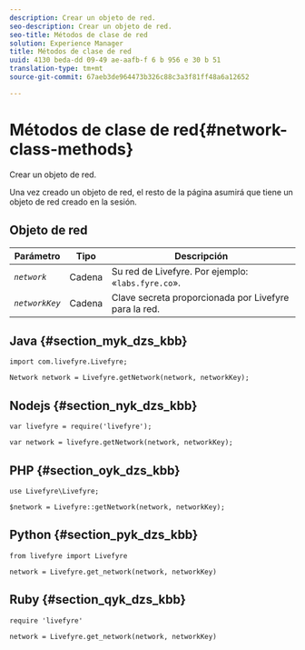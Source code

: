 ```yaml
---
description: Crear un objeto de red.
seo-description: Crear un objeto de red.
seo-title: Métodos de clase de red
solution: Experience Manager
title: Métodos de clase de red
uuid: 4130 beda-dd 09-49 ae-aafb-f 6 b 956 e 30 b 51
translation-type: tm+mt
source-git-commit: 67aeb3de964473b326c88c3a3f81ff48a6a12652

---
```



# Métodos de clase de red{#network-class-methods}

Crear un objeto de red.

Una vez creado un objeto de red, el resto de la página asumirá que tiene un objeto de red creado en la sesión.

## Objeto de red

| Parámetro | Tipo | Descripción |
|---|---|---|
| *`network`* | Cadena | Su red de Livefyre. Por ejemplo: «`labs.fyre.co`». |
| *`networkKey`* | Cadena | Clave secreta proporcionada por Livefyre para la red. |

## Java {#section_myk_dzs_kbb}

```
import com.livefyre.Livefyre; 
  
Network network = Livefyre.getNetwork(network, networkKey); 
```

## Nodejs {#section_nyk_dzs_kbb}

```
var livefyre = require('livefyre'); 
  
var network = livefyre.getNetwork(network, networkKey); 
```

## PHP {#section_oyk_dzs_kbb}

```
use Livefyre\Livefyre; 
  
$network = Livefyre::getNetwork(network, networkKey); 
```

## Python {#section_pyk_dzs_kbb}

```
from livefyre import Livefyre 
  
network = Livefyre.get_network(network, networkKey) 
```

## Ruby {#section_qyk_dzs_kbb}

```
require 'livefyre' 
  
network = Livefyre.get_network(network, networkKey) 
```
